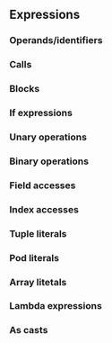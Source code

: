 ## Expressions

### Operands/identifiers

### Calls

### Blocks

### If expressions

### Unary operations

### Binary operations

### Field accesses

### Index accesses

### Tuple literals

### Pod literals

### Array litetals

### Lambda expressions

### As casts
